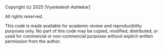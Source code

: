Copyright (c) 2025 [Vyankatesh Ashtekar]

All rights reserved.

This code is made available for academic review and reproducibility purposes only. 
No part of this code may be copied, modified, distributed, or used for commercial 
or non-commercial purposes without explicit written permission from the author.
